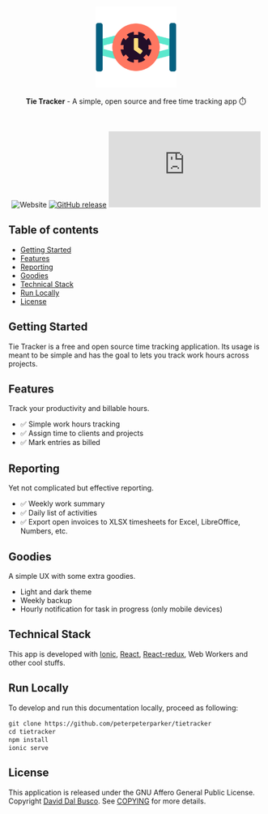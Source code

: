 <div align="center">
  <a href="https://tietracker.com"><img src="public/assets/icon/logo.svg" alt="Tie Tracker logo" height="160"></a>
  
  <br/>
  
  <p><strong>Tie Tracker</strong> - A simple, open source and free time tracking app ⏱️</p>
  
  <br/>
  
  ![Website](https://img.shields.io/website?label=Progressive%20Web%20Apps&url=https%3A%2F%2Ftietracker.com)
  [![GitHub release](https://img.shields.io/github/release/peterpeterparker/tietracker/all?logo=GitHub)](https://github.com/peterpeterparker/tietracker/releases/latest)
  [![Tweet](https://img.shields.io/twitter/url?url=https%3A%2F%tietracker.com)](https://twitter.com/intent/tweet?url=https%3A%2F%2Ftietracker.com&text=Tie%20Tracker+-+A+simple%2C+open+source+and+free+time+tracking+app+%E2%8F%B1%EF%B8%8F)
</div>


## Table of contents

- [Getting Started](#getting-started)
- [Features](#features)
- [Reporting](#reporting)
- [Goodies](#goodies)
- [Technical Stack](#technical-stack)
- [Run Locally](#run-locally) 
- [License](#license)

## Getting Started

Tie Tracker is a free and open source time tracking application. Its usage is meant to be simple and has the goal to lets you track work hours across projects.

## Features

Track your productivity and billable hours.

* ✅ Simple work hours tracking
* ✅ Assign time to clients and projects
* ✅ Mark entries as billed
 
## Reporting

Yet not complicated but effective reporting.

* ✅ Weekly work summary
* ✅ Daily list of activities
* ✅ Export open invoices to XLSX timesheets for Excel, LibreOffice, Numbers, etc.

## Goodies

A simple UX with some extra goodies.

* Light and dark theme
* Weekly backup
* Hourly notification for task in progress (only mobile devices)

## Technical Stack

This app is developed with [Ionic](https://ionicframework.com), [React](https://reactjs.org), [React-redux](https://react-redux.js.org), Web Workers and other cool stuffs.

## Run Locally

To develop and run this documentation locally, proceed as following:

```
git clone https://github.com/peterpeterparker/tietracker
cd tietracker
npm install
ionic serve
```
 
## License

This application is released under the GNU Affero General Public License. Copyright [David Dal Busco](mailto:david.dalbusco@outlook.com). See [COPYING](./COPYING) for more details.

[Tie Tracker]: https://tietracker.com
